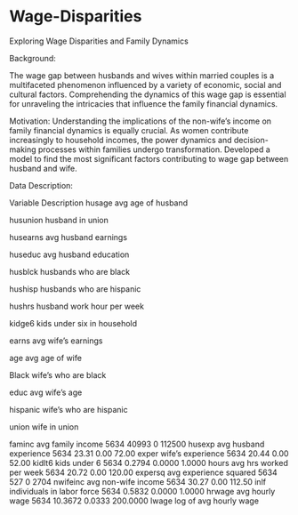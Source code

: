 # Wage-Disparities
Exploring Wage Disparities and Family Dynamics

Background:

The wage gap between husbands and wives within married couples is a multifaceted phenomenon influenced by a variety of economic, social and cultural factors. Comprehending the dynamics of this wage gap is essential for unraveling the intricacies that influence the family financial dynamics.

Motivation:
Understanding the implications of the non-wife’s income on family financial dynamics is equally crucial. As women contribute increasingly to household incomes, the power dynamics and decision-making processes within families undergo transformation. Developed a model to find the most significant factors contributing to wage gap between husband and wife.

Data Description:

Variable      Description
husage        avg age of husband

husunion      husband in union

husearns      avg husband earnings

huseduc        avg husband education

husblck        husbands who are black

hushisp        husbands who are hispanic

hushrs         husband work hour per week

kidge6         kids under six in household

earns          avg wife’s earnings

age            avg age of wife

Black          wife’s who are black

educ           avg wife’s age

hispanic      wife’s who are hispanic

union          wife in union

faminc          avg family income
5634
40993
0
112500
husexp
avg husband experience
5634
23.31
0.00
72.00
exper
wife’s experience
5634
20.44
0.00
52.00
kidlt6
kids under 6
5634
0.2794
0.0000
1.0000
hours
avg hrs worked per week
5634
20.72
0.00
120.00
expersq
avg experience squared
5634
527
0
2704
nwifeinc
avg non-wife income
5634
30.27
0.00
112.50
inlf
individuals in labor force
5634
0.5832
0.0000
1.0000
hrwage
avg hourly wage
5634
10.3672
0.0333
200.0000
lwage
log of avg hourly wage
